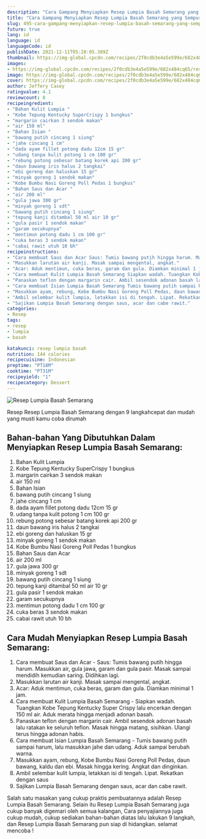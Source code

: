 ```yaml
---
description: "Cara Gampang Menyiapkan Resep Lumpia Basah Semarang yang Sempurna"
title: "Cara Gampang Menyiapkan Resep Lumpia Basah Semarang yang Sempurna"
slug: 495-cara-gampang-menyiapkan-resep-lumpia-basah-semarang-yang-sempurna
future: true
lang: id
language: id
languageCode: id
publishDate: 2021-12-11T05:28:05.389Z 
thumbnail: https://img-global.cpcdn.com/recipes/2f0cdb3e4a5e599e/682x484cq65/resep-lumpia-basah-semarang-foto-resep-utama.png
images:
- https://img-global.cpcdn.com/recipes/2f0cdb3e4a5e599e/682x484cq65/resep-lumpia-basah-semarang-foto-resep-utama.png
image: https://img-global.cpcdn.com/recipes/2f0cdb3e4a5e599e/682x484cq65/resep-lumpia-basah-semarang-foto-resep-utama.png
cover: https://img-global.cpcdn.com/recipes/2f0cdb3e4a5e599e/682x484cq65/resep-lumpia-basah-semarang-foto-resep-utama.png
author: Jeffery Casey
ratingvalue: 4.1
reviewcount: 8
recipeingredient:
- "Bahan Kulit Lumpia "
- "Kobe Tepung Kentucky SuperCrispy 1 bungkus"
- "margarin cairkan 3 sendok makan"
- "air 150 ml"
- "Bahan Isian "
- "bawang putih cincang 1 siung"
- "jahe cincang 1 cm"
- "dada ayam fillet potong dadu 12cm 15 gr"
- "udang tanpa kulit potong 1 cm 100 gr"
- "rebung potong sebesar batang korek api 200 gr"
- "daun bawang iris halus 2 tangkai"
- "ebi goreng dan haluskan 15 gr"
- "minyak goreng 1 sendok makan"
- "Kobe Bumbu Nasi Goreng Poll Pedas 1 bungkus"
- "Bahan Saus dan Acar "
- "air 200 ml"
- "gula jawa 300 gr"
- "minyak goreng 1 sdt"
- "bawang putih cincang 1 siung"
- "tepung kanji ditambal 50 ml air 10 gr"
- "gula pasir 1 sendok makan"
- "garam secukupnya"
- "mentimun potong dadu 1 cm 100 gr"
- "cuka beras 3 sendok makan"
- "cabai rawit utuh 10 bh"
recipeinstructions:
- "Cara membuat Saus dan Acar Saus: Tumis bawang putih hingga harum. Masukkan air, gula jawa, garam dan gula pasir. Masak sampai mendidih kemudian saring. Didihkan lagi."
- "Masukkan larutan air kanji. Masak sampai mengental, angkat."
- "Acar: Aduk mentimun, cuka beras, garam dan gula. Diamkan minimal 1 jam."
- "Cara membuat Kulit Lumpia Basah Semarang Siapkan wadah. Tuangkan Kobe Tepung Kentucky Super Crispy lalu encerkan dengan 150 ml air. Aduk merata hingga menjadi adonan basah."
- "Panaskan teflon dengan margarin cair. Ambil sesendok adonan basah lalu ratakan ke seluruh teflon. Masak hingga matang, sisihkan. Ulangi terus hingga adonan habis."
- "Cara membuat Isian Lumpia Basah Semarang Tumis bawang putih sampai harum, lalu masukkan jahe dan udang. Aduk sampai berubah warna."
- "Masukkan ayam, rebung, Kobe Bumbu Nasi Goreng Poll Pedas, daun bawang, kaldu dan ebi. Masak hingga kering. Angkat dan dinginkan."
- "Ambil selembar kulit lumpia, letakkan isi di tengah. Lipat. Rekatkan dengan saus"
- "Sajikan Lumpia Basah Semarang dengan saus, acar dan cabe rawit."
categories:
- Resep
tags:
- resep
- lumpia
- basah

katakunci: resep lumpia basah 
nutrition: 144 calories
recipecuisine: Indonesian
preptime: "PT18M"
cooktime: "PT31M"
recipeyield: "1"
recipecategory: Dessert
---
```



![Resep Lumpia Basah Semarang](https://img-global.cpcdn.com/recipes/2f0cdb3e4a5e599e/682x484cq65/resep-lumpia-basah-semarang-foto-resep-utama.png)

Resep Resep Lumpia Basah Semarang    dengan 9 langkahcepat dan mudah yang musti kamu coba dirumah

<!--inarticleads1-->

## Bahan-bahan Yang Dibutuhkan Dalam Menyiapkan Resep Lumpia Basah Semarang:

1. Bahan Kulit Lumpia 
1. Kobe Tepung Kentucky SuperCrispy 1 bungkus
1. margarin cairkan 3 sendok makan
1. air 150 ml
1. Bahan Isian 
1. bawang putih cincang 1 siung
1. jahe cincang 1 cm
1. dada ayam fillet potong dadu 12cm 15 gr
1. udang tanpa kulit potong 1 cm 100 gr
1. rebung potong sebesar batang korek api 200 gr
1. daun bawang iris halus 2 tangkai
1. ebi goreng dan haluskan 15 gr
1. minyak goreng 1 sendok makan
1. Kobe Bumbu Nasi Goreng Poll Pedas 1 bungkus
1. Bahan Saus dan Acar 
1. air 200 ml
1. gula jawa 300 gr
1. minyak goreng 1 sdt
1. bawang putih cincang 1 siung
1. tepung kanji ditambal 50 ml air 10 gr
1. gula pasir 1 sendok makan
1. garam secukupnya
1. mentimun potong dadu 1 cm 100 gr
1. cuka beras 3 sendok makan
1. cabai rawit utuh 10 bh



<!--inarticleads2-->

## Cara Mudah Menyiapkan Resep Lumpia Basah Semarang:

1. Cara membuat Saus dan Acar - Saus: Tumis bawang putih hingga harum. Masukkan air, gula jawa, garam dan gula pasir. Masak sampai mendidih kemudian saring. Didihkan lagi.
1. Masukkan larutan air kanji. Masak sampai mengental, angkat.
1. Acar: Aduk mentimun, cuka beras, garam dan gula. Diamkan minimal 1 jam.
1. Cara membuat Kulit Lumpia Basah Semarang - Siapkan wadah. Tuangkan Kobe Tepung Kentucky Super Crispy lalu encerkan dengan 150 ml air. Aduk merata hingga menjadi adonan basah.
1. Panaskan teflon dengan margarin cair. Ambil sesendok adonan basah lalu ratakan ke seluruh teflon. Masak hingga matang, sisihkan. Ulangi terus hingga adonan habis.
1. Cara membuat Isian Lumpia Basah Semarang - Tumis bawang putih sampai harum, lalu masukkan jahe dan udang. Aduk sampai berubah warna.
1. Masukkan ayam, rebung, Kobe Bumbu Nasi Goreng Poll Pedas, daun bawang, kaldu dan ebi. Masak hingga kering. Angkat dan dinginkan.
1. Ambil selembar kulit lumpia, letakkan isi di tengah. Lipat. Rekatkan dengan saus
1. Sajikan Lumpia Basah Semarang dengan saus, acar dan cabe rawit.




Salah satu masakan yang cukup praktis pembuatannya adalah  Resep Lumpia Basah Semarang. Selain itu  Resep Lumpia Basah Semarang  juga cukup banyak digemari oleh semua kalangan, Cara penyajiannya juga cukup mudah, cukup sediakan bahan-bahan diatas lalu lakukan 9 langkah, dan  Resep Lumpia Basah Semarang  pun siap di hidangkan. selamat mencoba !
